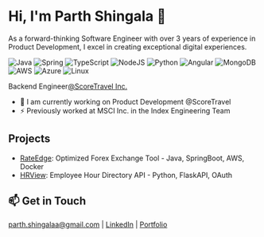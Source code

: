 # Hi, I'm Parth Shingala 👋

As a forward-thinking Software Engineer with over 3 years of experience in Product Development, I excel in creating exceptional digital experiences.

![Java](https://img.shields.io/badge/java-%23ED8B00.svg?style=for-the-badge&logo=openjdk&logoColor=white)
![Spring](https://img.shields.io/badge/spring-%236DB33F.svg?style=for-the-badge&logo=spring&logoColor=white)
![TypeScript](https://img.shields.io/badge/typescript-%23007ACC.svg?style=for-the-badge&logo=typescript&logoColor=white)
![NodeJS](https://img.shields.io/badge/node.js-6DA55F?style=for-the-badge&logo=node.js&logoColor=white)
![Python](https://img.shields.io/badge/python-3670A0?style=for-the-badge&logo=python&logoColor=ffdd54)
![Angular](https://img.shields.io/badge/angular-%23DD0031.svg?style=for-the-badge&logo=angular&logoColor=white)
![MongoDB](https://img.shields.io/badge/MongoDB-%234ea94b.svg?style=for-the-badge&logo=mongodb&logoColor=white)
![AWS](https://img.shields.io/badge/AWS-%23FF9900.svg?style=for-the-badge&logo=amazon-aws&logoColor=white)
![Azure](https://img.shields.io/badge/azure-%230072C6.svg?style=for-the-badge&logo=microsoftazure&logoColor=white)
![Linux](https://img.shields.io/badge/Linux-FCC624?style=for-the-badge&logo=linux&logoColor=black)

Backend Engineer[@ScoreTravel Inc.](https://www.scoretravel.ai/)

- 🔭 I am currently working on Product Development @ScoreTravel
- ⚡  Previously worked at MSCI Inc. in the Index Engineering Team

## Projects
- [RateEdge](http://ec2-18-191-188-215.us-east-2.compute.amazonaws.com:8090/v1/swagger-ui/index.html): Optimized Forex Exchange Tool - Java, SpringBoot, AWS, Docker
- [HRView](https://hrview.onrender.com/docs#overview): Employee Hour Directory API - Python, FlaskAPI, OAuth

## 📫 Get in Touch
parth.shingalaa@gmail.com | [LinkedIn](https://www.linkedin.com/in/shingalaparth/) | [Portfolio](https://parthshingala06.github.io/)
